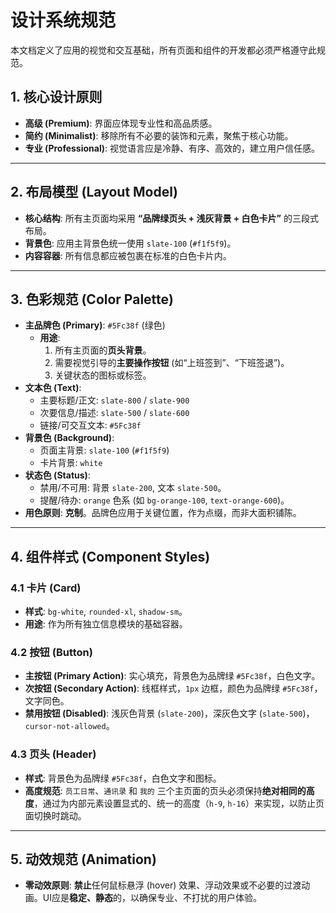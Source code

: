 # 设计系统规范

本文档定义了应用的视觉和交互基础，所有页面和组件的开发都必须严格遵守此规范。

## 1. 核心设计原则

- **高级 (Premium)**: 界面应体现专业性和高品质感。
- **简约 (Minimalist)**: 移除所有不必要的装饰和元素，聚焦于核心功能。
- **专业 (Professional)**: 视觉语言应是冷静、有序、高效的，建立用户信任感。

---

## 2. 布局模型 (Layout Model)

- **核心结构**: 所有主页面均采用 **“品牌绿页头 + 浅灰背景 + 白色卡片”** 的三段式布局。
- **背景色**: 应用主背景色统一使用 `slate-100` (`#f1f5f9`)。
- **内容容器**: 所有信息都应被包裹在标准的白色卡片内。

---

## 3. 色彩规范 (Color Palette)

- **主品牌色 (Primary)**: `#5Fc38f` (绿色)
  - **用途**:
    1.  所有主页面的**页头背景**。
    2.  需要视觉引导的**主要操作按钮** (如“上班签到”、“下班签退”)。
    3.  关键状态的图标或标签。
- **文本色 (Text)**:
  - 主要标题/正文: `slate-800` / `slate-900`
  - 次要信息/描述: `slate-500` / `slate-600`
  - 链接/可交互文本: `#5Fc38f`
- **背景色 (Background)**:
  - 页面主背景: `slate-100` (`#f1f5f9`)
  - 卡片背景: `white`
- **状态色 (Status)**:
  - 禁用/不可用: 背景 `slate-200`, 文本 `slate-500`。
  - 提醒/待办: `orange` 色系 (如 `bg-orange-100`, `text-orange-600`)。
- **用色原则**: **克制**。品牌色应用于关键位置，作为点缀，而非大面积铺陈。

---

## 4. 组件样式 (Component Styles)

### 4.1 卡片 (Card)

- **样式**: `bg-white`, `rounded-xl`, `shadow-sm`。
- **用途**: 作为所有独立信息模块的基础容器。

### 4.2 按钮 (Button)

- **主按钮 (Primary Action)**: 实心填充，背景色为品牌绿 `#5Fc38f`，白色文字。
- **次按钮 (Secondary Action)**: 线框样式，`1px` 边框，颜色为品牌绿 `#5Fc38f`，文字同色。
- **禁用按钮 (Disabled)**: 浅灰色背景 (`slate-200`)，深灰色文字 (`slate-500`)，`cursor-not-allowed`。

### 4.3 页头 (Header)

- **样式**: 背景色为品牌绿 `#5Fc38f`，白色文字和图标。
- **高度规范**: `员工日常`、`通讯录` 和 `我的` 三个主页面的页头必须保持**绝对相同的高度**，通过为内部元素设置显式的、统一的高度（`h-9`, `h-16`）来实现，以防止页面切换时跳动。

---

## 5. 动效规范 (Animation)

- **零动效原则**: **禁止**任何鼠标悬浮 (hover) 效果、浮动效果或不必要的过渡动画。UI应是**稳定、静态**的，以确保专业、不打扰的用户体验。
